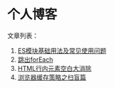 # 个人博客

文章列表：
  1. [ES模块基础用法及常见使用问题](https://github.com/verymuch/blog/issues/4)
  1. [跳出forEach](https://github.com/verymuch/blog/issues/3)
  1. [HTML行内元素空白大消除](https://github.com/verymuch/blog/issues/2)
  1. [浏览器缓存策略之扫盲篇](https://github.com/verymuch/blog/issues/1)
